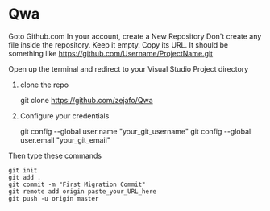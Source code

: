 # Qwa

Goto Github.com
In your account, create a New Repository
Don't create any file inside the repository. Keep it empty. Copy its URL. It should be something like https://github.com/Username/ProjectName.git

Open up the terminal and redirect to your Visual Studio Project directory

1. clone the repo

    git clone https://github.com/zejafo/Qwa

2. Configure your credentials

    git config --global user.name "your_git_username"
    git config --global user.email "your_git_email"

Then type these commands

    git init
    git add .
    git commit -m "First Migration Commit"
    git remote add origin paste_your_URL_here
    git push -u origin master
